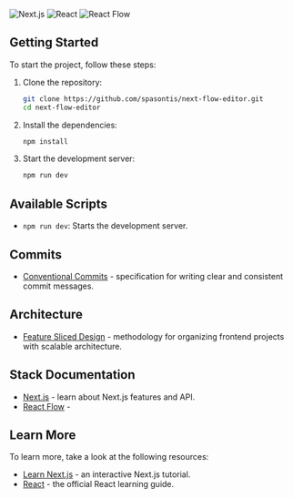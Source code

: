 ![Next.js](https://img.shields.io/badge/Next.js-000000?style=for-the-badge&logo=nextdotjs&link=https%3A%2F%2Fnextjs.org)
![React](https://img.shields.io/badge/React-20232A?style=for-the-badge&logo=react&logoColor=61DAFB&link=https%3A%2F%2Freact.dev)
![React Flow](https://img.shields.io/badge/React%20Flow-1A192B?style=for-the-badge&logo=xyflow&link=https%3A%2F%2Freactflow.dev)

## Getting Started

To start the project, follow these steps:

1. Clone the repository:

   ```bash
   git clone https://github.com/spasontis/next-flow-editor.git
   cd next-flow-editor
   ```

2. Install the dependencies:

   ```sh
   npm install
   ```

3. Start the development server:

   ```sh
   npm run dev
   ```

## Available Scripts

- `npm run dev`: Starts the development server.

## Commits

- [Conventional Commits](https://www.conventionalcommits.org) - specification for writing clear and consistent commit messages.

## Architecture

- [Feature Sliced Design](https://feature-sliced.design) - methodology for organizing frontend projects with scalable architecture.

## Stack Documentation

- [Next.js](https://nextjs.org/docs) - learn about Next.js features and API.
- [React Flow](https://reactflow.dev/learn) -

## Learn More

To learn more, take a look at the following resources:

- [Learn Next.js](https://nextjs.org/learn) - an interactive Next.js tutorial.
- [React](https://react.dev/learn) - the official React learning guide.
